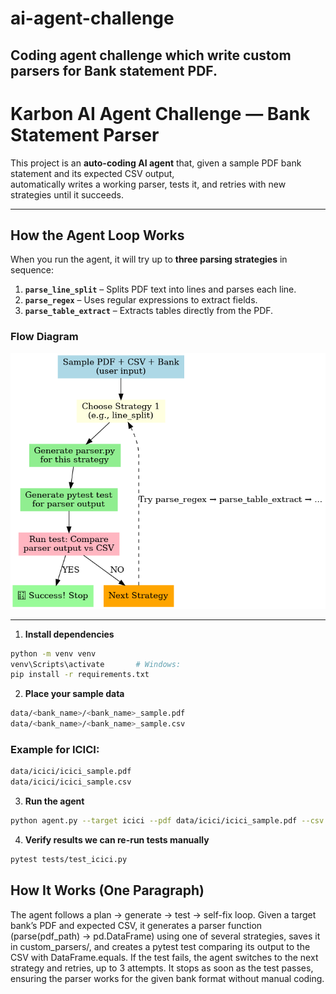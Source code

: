 # ai-agent-challenge
Coding agent challenge which write custom parsers for Bank statement PDF.
---

# Karbon AI Agent Challenge — Bank Statement Parser

This project is an **auto-coding AI agent** that, given a sample PDF bank statement and its expected CSV output,  
automatically writes a working parser, tests it, and retries with new strategies until it succeeds.

---
## How the Agent Loop Works

When you run the agent, it will try up to **three parsing strategies** in sequence:

1. **`parse_line_split`** – Splits PDF text into lines and parses each line.
2. **`parse_regex`** – Uses regular expressions to extract fields.
3. **`parse_table_extract`** – Extracts tables directly from the PDF.

### Flow Diagram
![Agent Flow](karbon_agent_flow.png)

---
1. **Install dependencies**
```bash
python -m venv venv
venv\Scripts\activate       # Windows: 
pip install -r requirements.txt
```

2. **Place your sample data**
```bash
data/<bank_name>/<bank_name>_sample.pdf
data/<bank_name>/<bank_name>_sample.csv
```
### Example for ICICI:
```bash
data/icici/icici_sample.pdf
data/icici/icici_sample.csv

```
3. **Run the agent**
```bash
python agent.py --target icici --pdf data/icici/icici_sample.pdf --csv data/icici/icici_sample.csv
```
4. **Verify results we can re-run tests manually**
```bash 
pytest tests/test_icici.py
```

## How It Works (One Paragraph)
The agent follows a plan → generate → test → self-fix loop.
Given a target bank’s PDF and expected CSV, it generates a parser function (parse(pdf_path) -> pd.DataFrame) using one of several strategies, saves it in custom_parsers/, and creates a pytest test comparing its output to the CSV with DataFrame.equals.
If the test fails, the agent switches to the next strategy and retries, up to 3 attempts.
It stops as soon as the test passes, ensuring the parser works for the given bank format without manual coding.